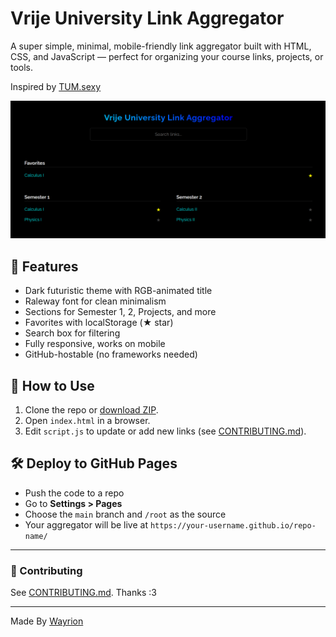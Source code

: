 # Vrije University Link Aggregator

A super simple, minimal, mobile-friendly link aggregator built with HTML, CSS, and JavaScript — perfect for organizing your course links, projects, or tools.

Inspired by [TUM.sexy](https://tum.sexy)

![screenshot](./static/screenshots/Desktop.png) 

## 🚀 Features

- Dark futuristic theme with RGB-animated title
- Raleway font for clean minimalism
- Sections for Semester 1, 2, Projects, and more
- Favorites with localStorage (★ star)
- Search box for filtering
- Fully responsive, works on mobile
- GitHub-hostable (no frameworks needed)

## 📁 How to Use

1. Clone the repo or [download ZIP](https://github.com/VU-Devs/LA/archive/refs/heads/main.zip).
2. Open `index.html` in a browser.
3. Edit `script.js` to update or add new links (see [CONTRIBUTING.md](./CONTRIBUTING.md)).

## 🛠 Deploy to GitHub Pages

- Push the code to a repo
- Go to **Settings > Pages**
- Choose the `main` branch and `/root` as the source
- Your aggregator will be live at `https://your-username.github.io/repo-name/`

---

### 🙏 Contributing

See [CONTRIBUTING.md](./CONTRIBUTING.md). Thanks :3

---

Made By [Wayrion](https://github.com/Wayrion)
